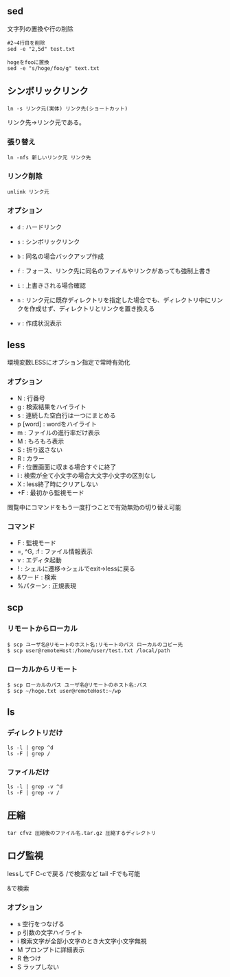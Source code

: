 ## sed
文字列の置換や行の削除

```
#2~4行目を削除
sed -e "2,5d" test.txt

hogeをfooに置換
sed -e "s/hoge/foo/g" text.txt
```

## シンボリックリンク
```
ln -s リンク元(実体) リンク先(ショートカット)
```
リンク先->リンク元である。

### 張り替え
```
ln -nfs 新しいリンク元 リンク先
```

### リンク削除
```
unlink リンク元
```

### オプション
- `d` : ハードリンク
- `s` : シンボリックリンク

- `b` : 同名の場合バックアップ作成
- `f` : フォース、リンク先に同名のファイルやリンクがあっても強制上書き
- `i` : 上書きされる場合確認
- `n` : リンク元に既存ディレクトリを指定した場合でも、ディレクトリ中にリンクを作成せず、ディレクトリとリンクを置き換える
- `v` : 作成状況表示



## less
環境変数LESSにオプション指定で常時有効化

### オプション
- N : 行番号
- g : 検索結果をハイライト
- s : 連続した空白行は一つにまとめる
- p [word] : wordをハイライト
- m : ファイルの進行率だけ表示
- M : もろもろ表示
- S : 折り返さない
- R : カラー
- F : 位置画面に収まる場合すぐに終了
- i : 検索が全て小文字の場合大文字小文字の区別なし
- X : less終了時にクリアしない
- +F : 最初から監視モード

閲覧中にコマンドをもう一度打つことで有効無効の切り替え可能


### コマンド
- F : 監視モード
- =, ^G, :f : ファイル情報表示
- v : エディタ起動
- !<Return> : シェルに遷移→シェルでexit→lessに戻る
- &ワード : 検索
- %パターン : 正規表現



## scp
### リモートからローカル
```
$ scp ユーザ名@リモートのホスト名:リモートのパス ローカルのコピー先
$ scp user@remoteHost:/home/user/test.txt /local/path
```

### ローカルからリモート
```
$ scp ローカルのパス ユーザ名@リモートのホスト名:パス
$ scp ~/hoge.txt user@remoteHost:~/wp
```



## ls
### ディレクトリだけ
```
ls -l | grep ^d
ls -F | grep /
```

### ファイルだけ
```
ls -l | grep -v ^d
ls -F | grep -v /
```



## 圧縮
```
tar cfvz 圧縮後のファイル名.tar.gz 圧縮するディレクトリ
```



## ログ監視
lessしてF C-cで戻る /で検索など
tail -Fでも可能

&で検索

### オプション
- s 空行をつなげる
- p 引数の文字ハイライト
- i 検索文字が全部小文字のとき大文字小文字無視
- M プロンプトに詳細表示
- R 色つけ
- S ラップしない
